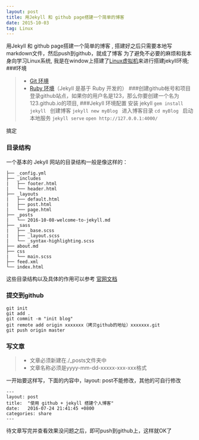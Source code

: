 ```yaml
---
layout: post
title: 用Jekyll 和 github page搭建一个简单的博客
date: 2015-10-03 
tag: Linux
---
```


用Jekyll 和 github page搭建一个简单的博客 , 搭建好之后只需要本地写markdown文件，然后push到github，就成了博客
为了避免不必要的麻烦和我本身向学习Linux系统, 我是在window上搭建了<a href="" target="_black">Linux虚拟机</a>来进行搭建jekyll环境;
###环境
>* <a href="" target="_black">Git 环境</a>
>* <a href="" target="_black">Ruby 环境</a>（Jekyll 是基于 Ruby 开发的）
###创建github帐号和项目
登录github站点，如果你的用户名是123，那么你要创建一个名为123.github.io的项目, 
###Jekyll 环境配置
安装 jekyll
`gem install jekyll `
创建博客
`jekyll new myBlog `
进入博客目录
`cd myBlog `
启动本地服务
`jekyll serve`
`open http://127.0.0.1:4000/`

搞定

### 目录结构
一个基本的 Jekyll 网站的目录结构一般是像这样的：
```
├── _config.yml
├── _includes
|   ├── footer.html
|   └── header.html
├── _layouts
|   ├── default.html
|   ├── post.html
|   └── page.html
├── _posts
|   └── 2016-10-08-welcome-to-jekyll.md
├── _sass
|   ├── _base.scss
|   ├── _layout.scss
|   └── _syntax-highlighting.scss
├── about.md
├── css
|   └── main.scss
├── feed.xml
└── index.html
```
这些目录结构以及具体的作用可以参考 <a href="http://jekyll.com.cn/docs/structure/" target="_black">官网文档</a>

### 提交到github
```
git init
git add .
git commit -m "init blog"
git remote add origin xxxxxxx（拷贝github的地址）xxxxxxx.git
git push origin master
```
### 写文章
>* 文章必须新建在./_posts文件夹中
>* 文章名称必须是yyyy-mm-dd-xxxxx-xxx-xxx格式

一开始要这样写，下面的内容中，layout: post不能修改，其他的可自行修改
```
---
layout: post
title:  "使用 github + jekyll 搭建个人博客"
date:   2016-07-24 21:41:45 +0800
categories: share
---

```

待文章写完并查看效果没问题之后，即可push到github上，这样就OK了